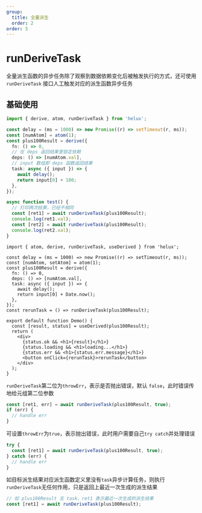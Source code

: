 ```yaml
---
group:
  title: 全量派生
  order: 2
order: 5
---
```


# runDeriveTask

全量派生函数的异步任务除了观察到数据依赖变化后被触发执行的方式，还可使用 `runDeriveTask` 接口人工触发对应的派生函数异步任务

## 基础使用

```ts
import { derive, atom, runDeriveTask } from 'helux';

const delay = (ms = 1000) => new Promise((r) => setTimeout(r, ms));
const [numAtom] = atom(1);
const plus100Result = derive({
  fn: () => 0,
  // 在 deps 返回结果里锁定依赖
  deps: () => [numAtom.val],
  // input 数组即 deps 函数返回结果
  task: async ({ input }) => {
    await delay();
    return input[0] + 100;
  },
});

async function test() {
  // 打印两次结果，已经不相同
  const [ret1] = await runDeriveTask(plus100Result);
  console.log(ret1.val);
  const [ret2] = await runDeriveTask(plus100Result);
  console.log(ret2.val);
}
```

```tsx
import { atom, derive, runDeriveTask, useDerived } from 'helux';

const delay = (ms = 1000) => new Promise((r) => setTimeout(r, ms));
const [numAtom, setAtom] = atom(1);
const plus100Result = derive({
  fn: () => 0,
  deps: () => [numAtom.val],
  task: async ({ input }) => {
    await delay();
    return input[0] + Date.now();
  },
});
const rerunTask = () => runDeriveTask(plus100Result);

export default function Demo() {
  const [result, status] = useDerived(plus100Result);
  return (
    <div>
      {status.ok && <h1>{result}</h1>}
      {status.loading && <h1>loading...</h1>}
      {status.err && <h1>{status.err.message}</h1>}
      <button onClick={rerunTask}>rerunTask</button>
    </div>
  );
}
```

`runDeriveTask`第二位为`throwErr`，表示是否抛出错误，默认 `false`，此时错误传地给元组第二位参数

```ts
const [ret1, err] = await runDeriveTask(plus100Result, true);
if (err) {
  // handle err
}
```

可设置`throwErr`为`true`，表示抛出错误，此时用户需要自己`try catch`并处理错误

```ts
try {
  const [ret1] = await runDeriveTask(plus100Result, true);
} catch (err) {
  // handle err
}
```

如目标派生结果对应派生函数定义里没有`task`异步计算任务，则执行`runDeriveTask`无任何作用，只是返回上最近一次生成的派生结果

```ts
// 如 plus100Result 无 task，ret1 表示最近一次生成的派生结果
const [ret1] = await runDeriveTask(plus100Result);
```

